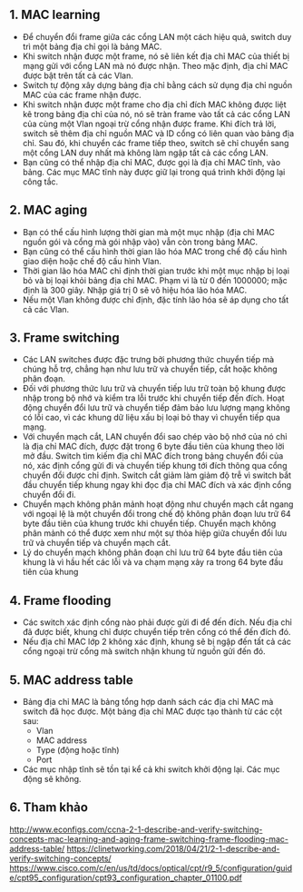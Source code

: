 ## 1. MAC learning
- Để chuyển đổi frame giữa các cổng LAN một cách hiệu quả, switch duy trì một bảng địa chỉ gọi là bảng MAC.
- Khi switch nhận được một frame, nó sẽ liên kết địa chỉ MAC của thiết bị mạng gửi với cổng LAN mà nó được nhận. Theo mặc định, địa chỉ MAC được bật trên tất cả các Vlan.
- Switch tự động xây dựng bảng địa chỉ bằng cách sử dụng địa chỉ nguồn MAC của các frame nhận được.
- Khi switch nhận được một frame cho địa chỉ đích MAC không được liệt kê trong bảng địa chỉ của nó, nó sẽ tràn frame vào tất cả các cổng LAN của cùng một Vlan ngoại trừ cổng nhận được frame. Khi đích trả lời, switch sẽ thêm địa chỉ nguồn MAC và ID cổng có liên quan vào bảng địa chỉ. Sau đó, khi chuyển các frame tiếp theo, switch sẽ chỉ chuyển sang một cổng LAN duy nhất mà không làm ngập tất cả các cổng LAN.
- Bạn cũng có thể nhập địa chỉ MAC, được gọi là địa chỉ MAC tĩnh, vào bảng. Các mục MAC tĩnh này được giữ lại trong quá trình khởi động lại công tắc.

## 2. MAC aging
- Bạn có thể cấu hình lượng thời gian mà một mục nhập (địa chỉ MAC nguồn gói và cổng mà gói nhập vào) vẫn còn trong bảng MAC.
- Bạn cũng có thể cấu hình thời gian lão hóa MAC trong chế độ cấu hình giao diện hoặc chế độ cấu hình Vlan.
- Thời gian lão hóa MAC chỉ định thời gian trước khi một mục nhập bị loại bỏ và bị loại khỏi bảng địa chỉ MAC. Phạm vi là từ 0 đến 1000000; mặc định là 300 giây. Nhập giá trị 0 sẽ vô hiệu hóa lão hóa MAC.
- Nếu một Vlan không được chỉ định, đặc tính lão hóa sẽ áp dụng cho tất cả các Vlan.

## 3. Frame switching
- Các LAN switches được đặc trưng bởi phương thức chuyển tiếp mà chúng hỗ trợ, chẳng hạn như lưu trữ và chuyển tiếp, cắt hoặc không phân đoạn.
- Đối với phương thức lưu trữ và chuyển tiếp lưu trữ toàn bộ khung được nhập trong bộ nhớ và kiểm tra lỗi trước khi chuyển tiếp đến đích. Hoạt động chuyển đổi lưu trữ và chuyển tiếp đảm bảo lưu lượng mạng không có lỗi cao, vì các khung dữ liệu xấu bị loại bỏ thay vì chuyển tiếp qua mạng.
- Với chuyển mạch cắt, LAN chuyển đổi sao chép vào bộ nhớ của nó chỉ là địa chỉ MAC đích, được đặt trong 6 byte đầu tiên của khung theo lời mở đầu. Switch tìm kiếm địa chỉ MAC đích trong bảng chuyển đổi của nó, xác định cổng gửi đi và chuyển tiếp khung tới đích thông qua cổng chuyển đổi được chỉ định. Switch cắt giảm làm giảm độ trễ vì switch bắt đầu chuyển tiếp khung ngay khi đọc địa chỉ MAC đích và xác định cổng chuyển đổi đi.
- Chuyển mạch không phân mảnh hoạt động như chuyển mạch cắt ngang với ngoại lệ là một chuyển đổi trong chế độ không phân đoạn lưu trữ 64 byte đầu tiên của khung trước khi chuyển tiếp. Chuyển mạch không phân mảnh có thể được xem như một sự thỏa hiệp giữa chuyển đổi lưu trữ và chuyển tiếp và chuyển mạch cắt.
- Lý do chuyển mạch không phân đoạn chỉ lưu trữ 64 byte đầu tiên của khung là vì hầu hết các lỗi và va chạm mạng xảy ra trong 64 byte đầu tiên của khung


## 4. Frame flooding
- Các switch xác định cổng nào phải được gửi đi để đến đích. Nếu địa chỉ đã được biết, khung chỉ được chuyển tiếp trên cổng có thể đến đích đó.
- Nếu địa chỉ MAC lớp 2 không xác định, khung sẽ bị ngập đến tất cả các cổng ngoại trừ cổng mà switch nhận khung từ nguồn gửi đến đó.

## 5. MAC address table
- Bảng địa chỉ MAC là bảng tổng hợp danh sách các địa chỉ MAC mà switch đã học được. Một bảng địa chỉ MAC được tạo thành từ các cột sau:
	<ul>
	<li>Vlan</li>
	<li>MAC address</li>
	<li>Type (động hoặc tĩnh)</li>
	<li>Port</li>
	</ul>
- Các mục nhập tĩnh sẽ tồn tại kể cả khi switch khởi động lại. Các mục động sẽ không.

## 6. Tham khảo
http://www.econfigs.com/ccna-2-1-describe-and-verify-switching-concepts-mac-learning-and-aging-frame-switching-frame-flooding-mac-address-table/
https://clinetworking.com/2018/04/21/2-1-describe-and-verify-switching-concepts/
https://www.cisco.com/c/en/us/td/docs/optical/cpt/r9_5/configuration/guide/cpt95_configuration/cpt93_configuration_chapter_01100.pdf
